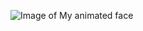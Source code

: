 ![Image of My animated face](https://octodex.github.com/images/yaktocat.png "I look like this when Animated")
